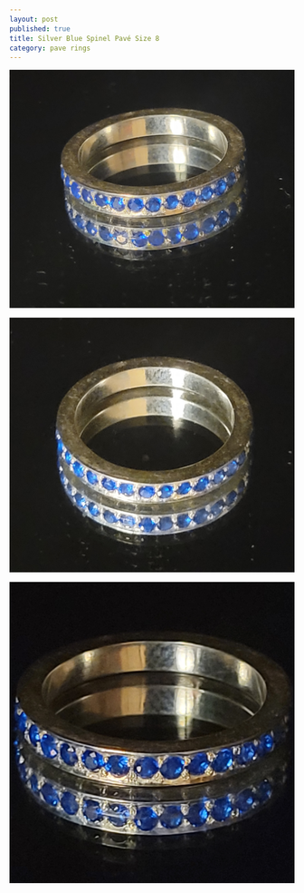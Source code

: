 ```yaml
---
layout: post
published: true
title: Silver Blue Spinel Pavé Size 8
category: pave rings
---
```

![pave_silver_bluespinel_8-0.jpg](/images/jewelry/rings/pave_silver_bluespinel_8-0.jpg)
<!--more-->
![pave_silver_bluespinel_8-0.jpg](/images/jewelry/rings/pave_silver_bluespinel_8-1.jpg)

![pave_silver_bluespinel_8-0.jpg](/images/jewelry/rings/pave_silver_bluespinel_8-2.jpg)
